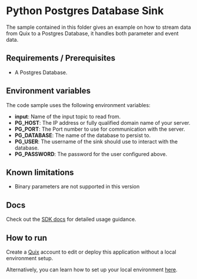 # Python Postgres Database Sink

The sample contained in this folder gives an example on how to stream data from Quix to a Postgres Database, it handles both parameter and event data.

## Requirements / Prerequisites
 - A Postgres Database.

## Environment variables

The code sample uses the following environment variables:

- **input**: Name of the input topic to read from.
- **PG_HOST**: The IP address or fully qualified domain name of your server.
- **PG_PORT**: The Port number to use for communication with the server.
- **PG_DATABASE**: The name of the database to persist to.
- **PG_USER**: The username of the sink should use to interact with the database.
- **PG_PASSWORD**: The password for the user configured above.

## Known limitations 
- Binary parameters are not supported in this version


## Docs

Check out the [SDK docs](https://quix.ai/docs/sdk/introduction.html) for detailed usage guidance.

## How to run
Create a [Quix](https://portal.platform.quix.ai/self-sign-up?xlink=github) account to edit or deploy this application without a local environment setup.

Alternatively, you can learn how to set up your local environment [here](https://quix.ai/docs/sdk/python-setup.html).

